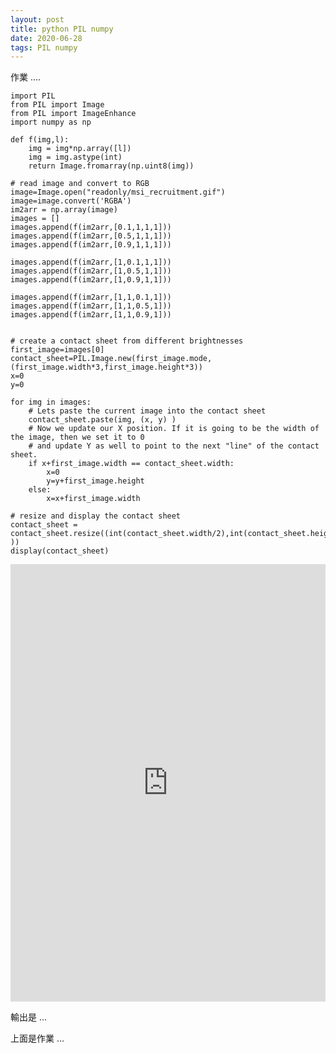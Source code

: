 ```yaml
---
layout: post
title: python PIL numpy 
date: 2020-06-28
tags: PIL numpy 
---
```


作業 ....
```
import PIL
from PIL import Image
from PIL import ImageEnhance
import numpy as np

def f(img,l):
    img = img*np.array([l])
    img = img.astype(int)
    return Image.fromarray(np.uint8(img))

# read image and convert to RGB
image=Image.open("readonly/msi_recruitment.gif")
image=image.convert('RGBA')
im2arr = np.array(image)
images = []
images.append(f(im2arr,[0.1,1,1,1]))
images.append(f(im2arr,[0.5,1,1,1]))
images.append(f(im2arr,[0.9,1,1,1]))

images.append(f(im2arr,[1,0.1,1,1]))
images.append(f(im2arr,[1,0.5,1,1]))
images.append(f(im2arr,[1,0.9,1,1]))

images.append(f(im2arr,[1,1,0.1,1]))
images.append(f(im2arr,[1,1,0.5,1]))
images.append(f(im2arr,[1,1,0.9,1]))


# create a contact sheet from different brightnesses
first_image=images[0]
contact_sheet=PIL.Image.new(first_image.mode, (first_image.width*3,first_image.height*3))
x=0
y=0

for img in images:
    # Lets paste the current image into the contact sheet
    contact_sheet.paste(img, (x, y) )
    # Now we update our X position. If it is going to be the width of the image, then we set it to 0
    # and update Y as well to point to the next "line" of the contact sheet.
    if x+first_image.width == contact_sheet.width:
        x=0
        y=y+first_image.height
    else:
        x=x+first_image.width

# resize and display the contact sheet
contact_sheet = contact_sheet.resize((int(contact_sheet.width/2),int(contact_sheet.height/2) ))
display(contact_sheet)
```
<iframe src="https://www.echochio.nctu.me/images/pil_assignment_1.html" width= 100% height="700px" frameborder="0" scrolling="no"> </iframe>

輸出是 ...

<object data="/images/pil_assignment_1.pdf" type="application/pdf" width="100%" height="100%"> 
</object>

上面是作業  ...
